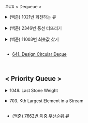 ㄹ## < Dequeue >
<details>
    <summary>(백준) 1021번 회전하는 큐</summary>

- (백준) 1021번 회전하는 큐
    
    ## 문제
    
    <img width="678" alt="스크린샷 2022-02-24 오전 3 00 03" src="https://user-images.githubusercontent.com/81874493/155379992-b417c918-60c7-49f4-9d59-593625e64f45.png">

    풀이)
    
    ```java
    // 시간 복잡도 O(n^2) .. n = index.length
    // 공간 복잡도 O(n) ... n = index.length
    public class Rotating_Queue {
        public static int solution(int size, int[] index) {
    
            LinkedList<Integer> list = new LinkedList<>();
            int count = 0;
    
            for (int i = 1; i < size + 1; i++) {
                list.add(i);
            }
    
            for (int i = 0; i < index.length; i++) {
                int num = index[i];
                int idx = list.indexOf(num);
    
                if (idx <= list.size() / 2) {
                    if (idx == 0) {
                        System.out.println("idx==0 ," + list.pop());
                    } else if (idx == 1) {
                        list.addLast(list.pop());
                        count++;
                        list.pop();
                    } else {
                        for (int j = 0; j < idx; j++) {
                            list.addLast(list.pop());
                            count++;
                        }
                        list.pop();
                    }
    
                } else {
                    for (int j = 0; j < list.size() - idx; j++) {
                        list.addFirst(list.pollLast());
                        count++;
                    }
                    list.pop();
                }
            }
            return count;
        }
    
        public static void main(String[] args) {
            // output : 59
            int size = 32;
            int[] index = {27, 16, 30, 11, 6, 23};
    
            System.out.println(solution(size, index));
        }
    }
    ```
</details>

<br>

<details>
    <summary>(백준) 2346번 풍선 터뜨리기</summary>

- (백준) 2346번 풍선 터뜨리기
    
    ## 문제
    
    1번부터 N번까지 N개의 풍선이 원형으로 놓여 있고. i번 풍선의 오른쪽에는 i+1번 풍선이 있고, 왼쪽에는 i-1번 풍선이 있다. 단, 1번 풍선의 왼쪽에 N번 풍선이 있고, N번 풍선의 오른쪽에 1번 풍선이 있다. 각 풍선 안에는 종이가 하나 들어있고, 종이에는 -N보다 크거나 같고, N보다 작거나 같은 정수가 하나 적혀있다. 이 풍선들을 다음과 같은 규칙으로 터뜨린다.
    
    우선, 제일 처음에는 1번 풍선을 터뜨린다. 다음에는 풍선 안에 있는 종이를 꺼내어 그 종이에 적혀있는 값만큼 이동하여 다음 풍선을 터뜨린다. 양수가 적혀 있을 경우에는 오른쪽으로, 음수가 적혀 있을 때는 왼쪽으로 이동한다. 이동할 때에는 이미 터진 풍선은 빼고 이동한다.
    
    예를 들어 다섯 개의 풍선 안에 차례로 3, 2, 1, -3, -1이 적혀 있었다고 하자. 이 경우 3이 적혀 있는 1번 풍선, -3이 적혀 있는 4번 풍선, -1이 적혀 있는 5번 풍선, 1이 적혀 있는 3번 풍선, 2가 적혀 있는 2번 풍선의 순서대로 터지게 된다.
    
    풀이)
    
    ```java
    // 시간 복잡도 O(n*m) ... n = dequeue.length , m = balloon 의 엘레멘트중 가장 큰 값
    // 공간 복잡도 O(n) ... n = balloon.length
    
    public class PopBalloon {
        public static void solution(int[] balloon) {
    
            Deque<Balloon> deque = new ArrayDeque<>();
    
            for (int i = 0; i < balloon.length; i++) {
                deque.add(new Balloon(i, balloon[i]));
            }
    
            while (true) {
                Balloon balloon1 = deque.pollFirst();
                System.out.println(balloon1.index + 1);
    
                if (deque.isEmpty())
                    break;
    
                if (balloon1.data == 1) {
                    deque.addLast(deque.pollFirst());
    
                } else if (balloon1.data > 1) { // +일때
                    for (int i = 0; i < balloon1.data - 1; i++)
                        deque.addLast(deque.pollFirst());
                } else { // - 일때
                    for (int i = 0; i < -balloon1.data; i++)
                        deque.addFirst(deque.pollLast());
                }
    
            }
    
        }
    
        public static void main(String[] args) {
            // 결과 : 1 4 5 3 2
    
            int[] balloon = {3, 2, 1, -3, -1};
    
            solution(balloon);
        }
    
    }
    
    class Balloon {
        int index;
        int data;
    
        public Balloon(int index, int data) {
            this.index = index;
            this.data = data;
        }
    
    }
    ```
</details>

<br>  

<details>
    <summary>(백준) 11003번 최솟값 찾기</summary>

- (백준) 11003번 최솟값 찾기
    
    ## 문제
    
    N개의 수 A1, A2, ..., AN과 L이 주어진다.
    
    Di = Ai-L+1 ~ Ai 중의 최솟값이라고 할 때, D에 저장된 수를 출력하는 프로그램을 작성하시오. 이때, i ≤ 0 인 Ai는 무시하고 D를 구하여 출력하라
    
    풀이)
    
    ```java
    // 시간 복잡도 O(n^2) ... n = N의 값 
    // 공간 복잡도 O(n) ... n = N의 값
    
    public class FindMin {
        public static void solution(int N, int L, int[] A) {
            int[] D = new int[N];
    
            for (int i = 0; i < N; i++) {
                int first = i - L + 1;
                int last = i;
    
                if (first < 0)
                    first = 0;
    
                int min = A[first];
                for (int j = first; j <= last; j++) {
    
                    if (last == A.length)
                        last -= 1;
    
                    min = Math.min(min, A[j]);
                }
                D[i] = min;
            }
    
            //결과 출력
            for (int i = 0; i < D.length; i++) {
                System.out.printf(String.valueOf(D[i]) + " ");
            }
        }
    
        public static void main(String[] args) {
    //        조건식 : D(i) = A(i-L+1) ~ A(i) 중의 최솟값
    //        output : 1 1 1 2 2 2 2 2 3 3 2 2
            int N = 12;
            int L = 3;
            int[] A = {1, 5, 2, 3, 6, 2, 3, 7, 3, 5, 2, 6};
    
            solution(N, L, A);
        }
    }
    ```
</details>

<br>

- [641. Design Circular Deque](https://leetcode.com/problems/design-circular-deque/)

<br>

## < Priority Queue >
<details>
    <summary>1046. Last Stone Weight</summary>

- 1046. Last Stone Weight
    
    ## 문제
    
    주어지는 배열의 stone의 값을 통해 stone game을 진행 후 나머지 값을 반환하라
    
    - 나머지 값이 없을 경우 0을 반환하라.
    
    풀이)
    
    ```java
    // 시간 복잡도 O(n) ... n = stones.length - 2
    // 공간 복잡도 O(n) .... n = stones.length
    
    public static int lastStoneWeight(int[] stones) {
            PriorityQueue<Integer> priorityQueue = new PriorityQueue<>(Collections.reverseOrder());
    
            for (int i = 0; i < stones.length; i++)
                priorityQueue.add(stones[i]);
    
            while (priorityQueue.size() >= 2) {
                Integer first = priorityQueue.poll();
                Integer second = priorityQueue.poll();
                Integer weight = Math.max(first, second) - Math.min(first, second);
    
                if (weight != 0) {
                    priorityQueue.add(weight);
                }
            }
    
            if (priorityQueue.size() == 1) {
                return priorityQueue.poll();
            } else {
                return 0;
            }
        }
    ```
</details>

<br>

<details>
    <summary>703. Kth Largest Element in a Stream</summary>

- 703. Kth Largest Element in a Stream
    
    ## 문제
    
    주어진 배열에서 k번째로 큰 수를 반환하는 Class를 디자인하라.
    
    단, add를 통해 새로운 값을 넣는 메소드 또한 디자인하라
    
    ```java
    // 생성자
    // 시간 복잡도 O(n) ... n = nums.length
    // 공간 복잡도 O(n) .. n = nums.length
    
    // add add 메소드
    // 시간 복잡도 O(n) .. n = k - 1
    // 공간 복잡도 O(n) .. n = k - 1
    
    class KthLargest {
        int k;
        PriorityQueue<Integer> priorityQueue;
    
        public KthLargest(int k, int[] nums) {
            this.k = k;
            priorityQueue = new PriorityQueue<>(Collections.reverseOrder());
            for (int i = 0; i < nums.length; i++)
                priorityQueue.add(nums[i]);
        }
    
        public int add(int val) {
            priorityQueue.add(val);
            return getInteger();
        }
    
        private Integer getInteger() {
            int[] memo = new int[k - 1];
    
            for (int i = 0; i < k - 1; i++)
                memo[i] = priorityQueue.poll();
    
            Integer Kth = priorityQueue.peek();
    
            for (int i : memo) {
                priorityQueue.add(i);
            }
            return Kth;
        }
    }
    ```
    
    ... 현재 Testcode는 성공했지만.. Time Limit Exceeded 가 걸렸다...

</details>

<br>

- [(백준) 7662번 이중 우선순위 큐](https://www.acmicpc.net/problem/7662)
